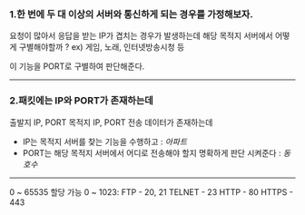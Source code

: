 
### 1.한 번에 두 대 이상의 서버와 통신하게 되는 경우를 가정해보자. 

요청이 많아서 응답을 받는 IP가 겹치는 경우가 발생하는데
해당 목적지 서버에서 어떻게 구별해야할까 ? 
ex) 게임, 노래, 인터넷방송시청 등  

이 기능을 PORT로 구별하여 판단해준다.

---

### 2.패킷에는 IP와 PORT가 존재하는데

출발지 IP, PORT
목적지 IP, PORT
전송 데이터가 존재하는데 

- IP는 목적지 서버를 찾는 기능을 수행하고  : *아파트* 
- PORT는 해당 목적지 서버에서 어디로 전송해야 할지 명확하게 판단 시켜준다  : *동호수*  

---

0 ~ 65535 할당 가능
0 ~ 1023:
FTP - 20, 21
TELNET - 23
HTTP - 80 
HTTPS - 443
